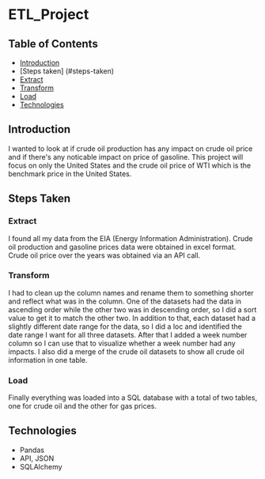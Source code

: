 # ETL_Project

## Table of Contents
* [Introduction](#introduction)
* [Steps taken] (#steps-taken)
* [Extract](#extract)
* [Transform](#transform)
* [Load](#load)
* [Technologies](#technologies)

## Introduction
I wanted to look at if crude oil production has any impact on crude oil price and if there's any noticable impact on price of gasoline. This project will focus on only the United States and the crude oil price of WTI which is the benchmark price in the United States. 

## Steps Taken 
### Extract
I found all my data from the EIA (Energy Information Administration). Crude oil production and gasoline prices data were obtained in excel format. Crude oil price over the years was obtained via an API call.

### Transform
I had to clean up the column names and rename them to something shorter and reflect what was in the column. One of the datasets had the data in ascending order while the other two was in descending order, so I did a sort value to get it to match the other two. In addition to that, each dataset had a slightly different date range for the data, so I did a loc and identified the date range I want for all three datasets. After that I added a week number column so I can use that to visualize whether a week number had any impacts. I also did a merge of the crude oil datasets to show all crude oil information in one table.

### Load 
Finally everything was loaded into a SQL database with a total of two tables, one for crude oil and the other for gas prices. 

## Technologies
* Pandas
* API, JSON
* SQLAlchemy
